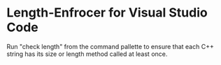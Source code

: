 # Length-Enfrocer for Visual Studio Code
Run "check length" from the command pallette to ensure that each C++ string has its size or length method called at least once.

